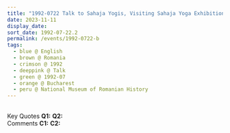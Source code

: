 ```yaml
---
title: "1992-0722 Talk to Sahaja Yogis, Visiting Sahaja Yoga Exhibition, National Museum of Romanian History, Calea Victoriei 12, Bucharest, Romania"
date: 2023-11-11
display_date: 
sort_date: 1992-07-22.2
permalink: /events/1992-0722-b
tags:
  - blue @ English
  - brown @ Romania
  - crimson @ 1992
  - deeppink @ Talk
  - green @ 1992-07
  - orange @ Bucharest
  - peru @ National Museum of Romanian History
---
```


<br>

<wave-list>
  <list-title color="DarkSeaGreen" width="55">Key Quotes</list-title>
  <list-item color="BlanchedAlmond" width="280"><b>Q1:</b> <i></i></list-item>
  <list-item color="Lavender" width="280"><b>Q2:</b> <i></i></list-item>
</wave-list>

<br>

<wave-list>
  <list-title color="DarkSeaGreen" width="55">Comments</list-title>
  <list-item color="BlanchedAlmond" width="280"><b>C1:</b> <i></i></list-item>
  <list-item color="Lavender" width="280"><b>C2:</b> <i></i></list-item>
</wave-list>